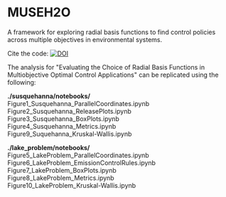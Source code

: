# MUSEH2O
A framework for exploring radial basis functions to find control policies across multiple objectives in environmental systems.  

Cite the code: [![DOI](https://zenodo.org/badge/348459756.svg)](https://zenodo.org/doi/10.5281/zenodo.10073326)

The analysis for "Evaluating the Choice of Radial Basis Functions in Multiobjective Optimal Control Applications" can be replicated using the following:

**./susquehanna/notebooks/**   
Figure1_Susquehanna_ParallelCoordinates.ipynb  
Figure2_Susquehanna_ReleasePlots.ipynb  
Figure3_Susquehanna_BoxPlots.ipynb  
Figure4_Susquehanna_Metrics.ipynb  
Figure9_Suquehanna_Kruskal-Wallis.ipynb

**./lake_problem/notebooks/**    
Figure5_LakeProblem_ParallelCoordinates.ipynb  
Figure6_LakeProblem_EmissionControlRules.ipynb  
Figure7_LakeProblem_BoxPlots.ipynb  
Figure8_LakeProblem_Metrics.ipynb  
Figure10_LakeProblem_Kruskal-Wallis.ipynb


